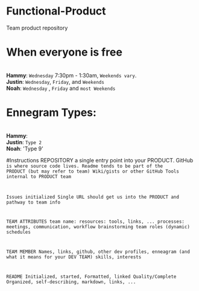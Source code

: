 # Functional-Product
Team product repository

# When everyone is free
<br> **Hammy**: `Wednesday` 7:30pm - 1:30am, `Weekends vary`.
<br> **Justin**: `Wednesday`, `Friday`, and `Weekends`
<br> **Noah**: `Wednesday` , `Friday` and `most Weekends`

# Ennegram Types:
<br> **Hammy**: 
<br> **Justin**: `Type 2`
<br> **Noah**: 'Type 9'

#Instructions
REPOSITORY
a single entry point into your PRODUCT. 
GitHub <code> is where source code lives. Readme tends to be part of the PRODUCT (but may refer to team)
Wiki/gists or other GitHub Tools internal to PRODUCT team

  Issues initialized
Single URL should get us into the PRODUCT and pathway to team info

  TEAM ATTRIBUTES
team name:
resources: tools, links, ...
processes: meetings, communication, workflow 
brainstorming
team roles (dynamic) 
schedules

  TEAM MEMBER
Names, links, github, other dev profiles, 
enneagram (and what it means for your DEV TEAM)
skills, interests

  README
Initialized, started, Formatted, linked
Quality/Complete
Organized, self-describing, markdown, links, ...
